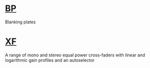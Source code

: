# [BP](https://github.com/david-c14/SubmarineFree/blob/master/manual/BP.md)
Blanking plates

# [XF](https://github.com/david-c14/SubmarineFree/blob/master/manual/XF.md)
A range of mono and stereo equal power cross-faders with linear and logarithmic gain profiles and an autoselector
